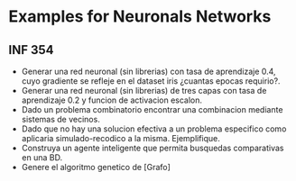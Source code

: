 # Examples for Neuronals Networks

## INF 354

- Generar una red neuronal (sin librerias) con tasa de aprendizaje 0.4, cuyo gradiente se refleje en el dataset iris ¿cuantas epocas requirio?.
- Generar una red neuronal (sin librerias) de tres capas con tasa de aprendizaje 0.2 y funcion de activacion escalon.
- Dado un problema combinatorio encontrar una combinacion mediante sistemas de vecinos.
- Dado que no hay una solucion efectiva a un problema especifico como aplicaria simulado-recodico a la misma. Ejemplifique.
- Construya un agente inteligente que permita busquedas comparativas en una BD.
- Genere el algoritmo genetico de [Grafo]
